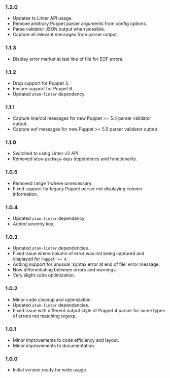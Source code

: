 ### 1.2.0
- Updates to Linter API usage.
- Remove arbitrary Puppet parser arguments from config options.
- Parse validator JSON output when possible.
- Capture all relevant messages from parser output.

### 1.1.3
- Display error marker at last line of file for EOF errors.

### 1.1.2
- Drop support for Puppet 3.
- Ensure support for Puppet 6.
- Updated `atom-linter` dependency.

### 1.1.1
- Capture line/col messages for new Puppet >= 5.4 parser validator output.
- Capture eof messages for new Puppet >= 5.5 parser validator output.

### 1.1.0
- Switched to using Linter v2 API.
- Removed `atom-package-deps` dependency and functionality.

### 1.0.5
- Removed range 1 where unnecessary.
- Fixed support for legacy Puppet parser not displaying column information.

### 1.0.4
- Updated `atom-linter` dependency.
- Added severity key.

### 1.0.3
- Updated `atom-linter` dependencies.
- Fixed issue where column of error was not being captured and displayed for `Puppet >= 4`.
- Adding support for unusual 'syntax error at end of file' error message.
- Now differentiating between errors and warnings.
- Very slight code optimization.

### 1.0.2
- Minor code cleanup and optimization.
- Updated `atom-linter` dependencies.
- Fixed issue with different output style of Puppet 4 parser for some types of errors not matching regexp.

### 1.0.1
- Minor improvements to code efficiency and layout.
- Minor improvements to documentation.

### 1.0.0
- Initial version ready for wide usage.
